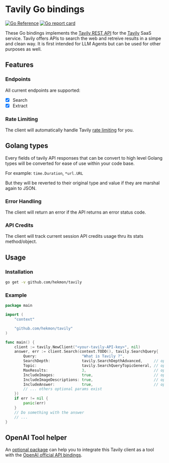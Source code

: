# Tavily Go bindings

[![Go Reference](https://pkg.go.dev/badge/github.com/hekmon/tavily.svg)](https://pkg.go.dev/github.com/hekmon/tavily) [![Go report card](https://goreportcard.com/badge/github.com/hekmon/tavily)](https://goreportcard.com/report/github.com/hekmon/tavily)

These Go bindings implements the [Tavily REST API](https://docs.tavily.com/docs/rest-api/api-reference) for the [Tavily](https://tavily.com/) SaaS service. Tavily offers APIs to search the web and retreive results in a simpe and clean way. It is first intended for LLM Agents but can be used for other purposes as well.

## Features

### Endpoints

All current endpoints are supported:

- [x] Search
- [x] Extract

### Rate Limiting

The client will automatically handle Tavily [rate limiting](https://docs.tavily.com/docs/rest-api/api-reference#rate-limiting) for you.

## Golang types

Every fields of tavily API responses that can be convert to high level Golang types will be converted for ease of use within your code base.

For example: `time.Duration`, `*url.URL`

But they will be reverted to their original type and value if they are marshal again to JSON.

### Error Handling

The client will return an error if the API returns an error status code.

### API Credits

The client will track current session API credits usage thru its stats method/object.

## Usage

### Installation

```bash
go get -v github.com/hekmon/tavily
```

### Example

```go
package main

import (
	"context"

	"github.com/hekmon/tavily"
)

func main() {
	client := tavily.NewClient("<your-tavily-API-key>", nil)
	answer, err := client.Search(context.TODO(), tavily.SearchQuery{
		Query:                    "What is Tavily ?",
		SearchDepth:              tavily.SearchDepthAdvanced,     // optional
		Topic:                    tavily.SearchQueryTopicGeneral, // optional
		MaxResults:               3,                              // optional
		IncludeImages:            true,                           // optional
		IncludeImageDescriptions: true,                           // optional
		IncludeAnswer:            true,                           // optional but recommended for LLMs agents
        // ... others optional params exist
	})
	if err != nil {
		panic(err)
	}
    // Do something with the answer
    // ...
}
```

## OpenAI Tool helper

An [optional package](https://github.com/hekmon/tavily/tree/main/tools) can help you to integrate this Tavily client as a tool with the [OpenAI official API bindings](https://github.com/openai/openai-go).
